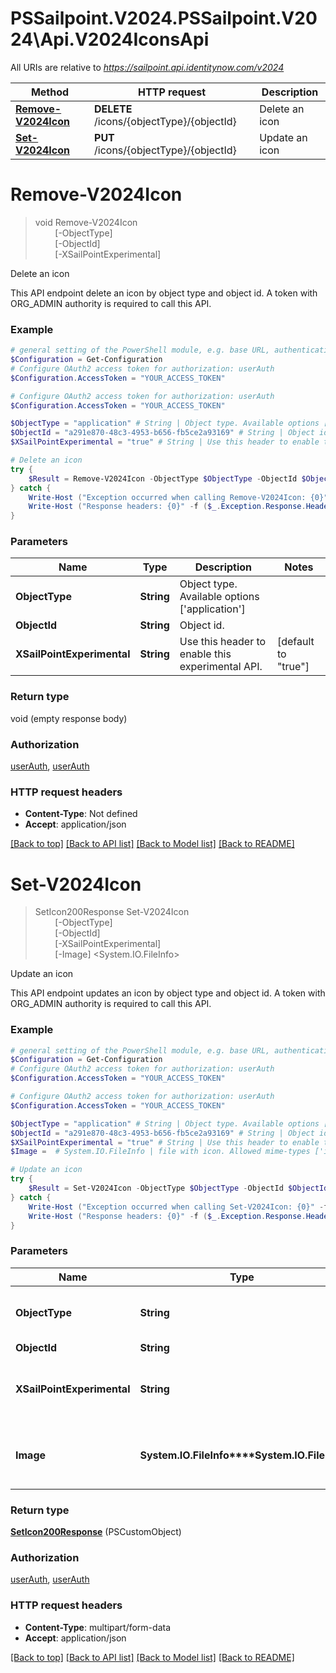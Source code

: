 # PSSailpoint.V2024.PSSailpoint.V2024\Api.V2024IconsApi

All URIs are relative to *https://sailpoint.api.identitynow.com/v2024*

Method | HTTP request | Description
------------- | ------------- | -------------
[**Remove-V2024Icon**](V2024IconsApi.md#Remove-V2024Icon) | **DELETE** /icons/{objectType}/{objectId} | Delete an icon
[**Set-V2024Icon**](V2024IconsApi.md#Set-V2024Icon) | **PUT** /icons/{objectType}/{objectId} | Update an icon


<a id="Remove-V2024Icon"></a>
# **Remove-V2024Icon**
> void Remove-V2024Icon<br>
> &nbsp;&nbsp;&nbsp;&nbsp;&nbsp;&nbsp;&nbsp;&nbsp;[-ObjectType] <String><br>
> &nbsp;&nbsp;&nbsp;&nbsp;&nbsp;&nbsp;&nbsp;&nbsp;[-ObjectId] <String><br>
> &nbsp;&nbsp;&nbsp;&nbsp;&nbsp;&nbsp;&nbsp;&nbsp;[-XSailPointExperimental] <String><br>

Delete an icon

This API endpoint delete an icon by object type and object id. A token with ORG_ADMIN authority is required to call this API.

### Example
```powershell
# general setting of the PowerShell module, e.g. base URL, authentication, etc
$Configuration = Get-Configuration
# Configure OAuth2 access token for authorization: userAuth
$Configuration.AccessToken = "YOUR_ACCESS_TOKEN"

# Configure OAuth2 access token for authorization: userAuth
$Configuration.AccessToken = "YOUR_ACCESS_TOKEN"

$ObjectType = "application" # String | Object type. Available options ['application']
$ObjectId = "a291e870-48c3-4953-b656-fb5ce2a93169" # String | Object id.
$XSailPointExperimental = "true" # String | Use this header to enable this experimental API. (default to "true")

# Delete an icon
try {
    $Result = Remove-V2024Icon -ObjectType $ObjectType -ObjectId $ObjectId -XSailPointExperimental $XSailPointExperimental
} catch {
    Write-Host ("Exception occurred when calling Remove-V2024Icon: {0}" -f ($_.ErrorDetails | ConvertFrom-Json))
    Write-Host ("Response headers: {0}" -f ($_.Exception.Response.Headers | ConvertTo-Json))
}
```

### Parameters

Name | Type | Description  | Notes
------------- | ------------- | ------------- | -------------
 **ObjectType** | **String**| Object type. Available options [&#39;application&#39;] | 
 **ObjectId** | **String**| Object id. | 
 **XSailPointExperimental** | **String**| Use this header to enable this experimental API. | [default to &quot;true&quot;]

### Return type

void (empty response body)

### Authorization

[userAuth](../README.md#userAuth), [userAuth](../README.md#userAuth)

### HTTP request headers

 - **Content-Type**: Not defined
 - **Accept**: application/json

[[Back to top]](#) [[Back to API list]](../README.md#documentation-for-api-endpoints) [[Back to Model list]](../README.md#documentation-for-models) [[Back to README]](../README.md)

<a id="Set-V2024Icon"></a>
# **Set-V2024Icon**
> SetIcon200Response Set-V2024Icon<br>
> &nbsp;&nbsp;&nbsp;&nbsp;&nbsp;&nbsp;&nbsp;&nbsp;[-ObjectType] <String><br>
> &nbsp;&nbsp;&nbsp;&nbsp;&nbsp;&nbsp;&nbsp;&nbsp;[-ObjectId] <String><br>
> &nbsp;&nbsp;&nbsp;&nbsp;&nbsp;&nbsp;&nbsp;&nbsp;[-XSailPointExperimental] <String><br>
> &nbsp;&nbsp;&nbsp;&nbsp;&nbsp;&nbsp;&nbsp;&nbsp;[-Image] <System.IO.FileInfo><br>

Update an icon

This API endpoint updates an icon by object type and object id. A token with ORG_ADMIN authority is required to call this API.

### Example
```powershell
# general setting of the PowerShell module, e.g. base URL, authentication, etc
$Configuration = Get-Configuration
# Configure OAuth2 access token for authorization: userAuth
$Configuration.AccessToken = "YOUR_ACCESS_TOKEN"

# Configure OAuth2 access token for authorization: userAuth
$Configuration.AccessToken = "YOUR_ACCESS_TOKEN"

$ObjectType = "application" # String | Object type. Available options ['application']
$ObjectId = "a291e870-48c3-4953-b656-fb5ce2a93169" # String | Object id.
$XSailPointExperimental = "true" # String | Use this header to enable this experimental API. (default to "true")
$Image =  # System.IO.FileInfo | file with icon. Allowed mime-types ['image/png', 'image/jpeg']

# Update an icon
try {
    $Result = Set-V2024Icon -ObjectType $ObjectType -ObjectId $ObjectId -XSailPointExperimental $XSailPointExperimental -Image $Image
} catch {
    Write-Host ("Exception occurred when calling Set-V2024Icon: {0}" -f ($_.ErrorDetails | ConvertFrom-Json))
    Write-Host ("Response headers: {0}" -f ($_.Exception.Response.Headers | ConvertTo-Json))
}
```

### Parameters

Name | Type | Description  | Notes
------------- | ------------- | ------------- | -------------
 **ObjectType** | **String**| Object type. Available options [&#39;application&#39;] | 
 **ObjectId** | **String**| Object id. | 
 **XSailPointExperimental** | **String**| Use this header to enable this experimental API. | [default to &quot;true&quot;]
 **Image** | **System.IO.FileInfo****System.IO.FileInfo**| file with icon. Allowed mime-types [&#39;image/png&#39;, &#39;image/jpeg&#39;] | 

### Return type

[**SetIcon200Response**](SetIcon200Response.md) (PSCustomObject)

### Authorization

[userAuth](../README.md#userAuth), [userAuth](../README.md#userAuth)

### HTTP request headers

 - **Content-Type**: multipart/form-data
 - **Accept**: application/json

[[Back to top]](#) [[Back to API list]](../README.md#documentation-for-api-endpoints) [[Back to Model list]](../README.md#documentation-for-models) [[Back to README]](../README.md)

